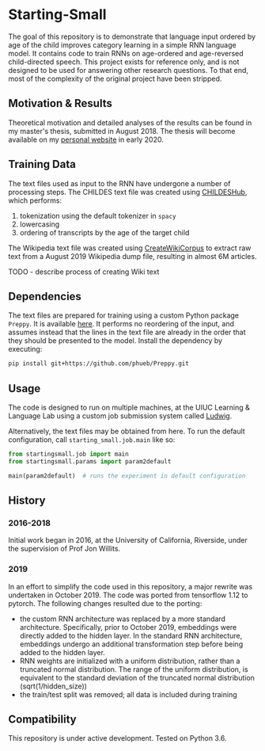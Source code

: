 # Starting-Small

The goal of this repository is to demonstrate that language input ordered by age of the child improves category learning in a simple RNN language model.
It contains code to train RNNs on age-ordered and age-reversed child-directed speech.
This project exists for reference only, and is not designed to be used for answering other research questions.
To that end, most of the complexity of the original project have been stripped.  

## Motivation & Results

Theoretical motivation and detailed analyses of the results can be found in my master's thesis, submitted in August 2018.
The thesis will become available on my [personal website](http://philhhuebner.com) in early 2020.

## Training Data

The text files used as input to the RNN have undergone a number of processing steps.
The CHILDES text file was created using [CHILDESHub](https://github.com/phueb/CHILDESHub), which performs:

1) tokenization using the default tokenizer in `spacy`
2) lowercasing
3) ordering of transcripts by the age of the target child

The Wikipedia text file was created using [CreateWikiCorpus]() to extract raw text from a August 2019 Wikipedia dump file, resulting in almost 6M articles.

TODO - describe process of creating Wiki text

## Dependencies

The text files are prepared for training using a custom Python package `Preppy`.
It is available [here](https://github.com/phueb/Preppy).
It performs no reordering of the input, and assumes instead that the lines in the text file are already in the order that they should be presented to the model.
Install the dependency by executing:

```bash
pip install git+https://github.com/phueb/Preppy.git
```


## Usage

The code is designed to run on multiple machines, at the UIUC Learning & Language Lab using a custom job submission system called [Ludwig](https://github.com/phueb/Ludwig).

Alternatively, the text files may be obtained from here.
To run the default configuration, call `starting_small.job.main` like so:

```python
from startingsmall.job import main
from startingsmall.params import param2default

main(param2default)  # runs the experiment in default configuration
```

## History

### 2016-2018
Initial work began in 2016, at the University of California, Riverside, under the supervision of Prof Jon Willits.

### 2019
In an effort to simplify the code used in this repository, a major rewrite was undertaken in October 2019.
The code was ported from tensorflow 1.12 to pytorch.
The following changes resulted due to the porting:
* the custom RNN architecture was replaced by a more standard architecture. 
Specifically, prior to October 2019, embeddings were directly added to the hidden layer.
In the standard RNN architecture, embeddings undergo an additional transformation step before being added to the hidden layer.
* RNN weights are initialized with a uniform distribution, rather than a truncated normal distribution. 
The range of the uniform distribution, is equivalent to the standard deviation of the truncated normal distribution (sqrt(1/hidden_size))
* the train/test split was removed; all data is included during training
 

## Compatibility

This repository is under active development. 
Tested on Python 3.6.

